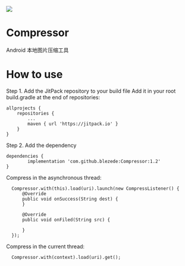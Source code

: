 [![](https://jitpack.io/v/blezede/Compressor.svg)](https://jitpack.io/#blezede/Compressor)
# Compressor
Android 本地图片压缩工具

# How to use
Step 1. Add the JitPack repository to your build file
Add it in your root build.gradle at the end of repositories:

	allprojects {
		repositories {
			...
			maven { url 'https://jitpack.io' }
		}
	}
Step 2. Add the dependency

	dependencies {
	        implementation 'com.github.blezede:Compressor:1.2'
	}
  
Compress in the asynchronous thread:
```
  Compressor.with(this).load(uri).launch(new CompressListener() {
      @Override
      public void onSuccess(String dest) {
      }

      @Override
      public void onFiled(String src) {

      }
  });
```
Compress in the current thread:
```
  Compressor.with(context).load(uri).get();
```

